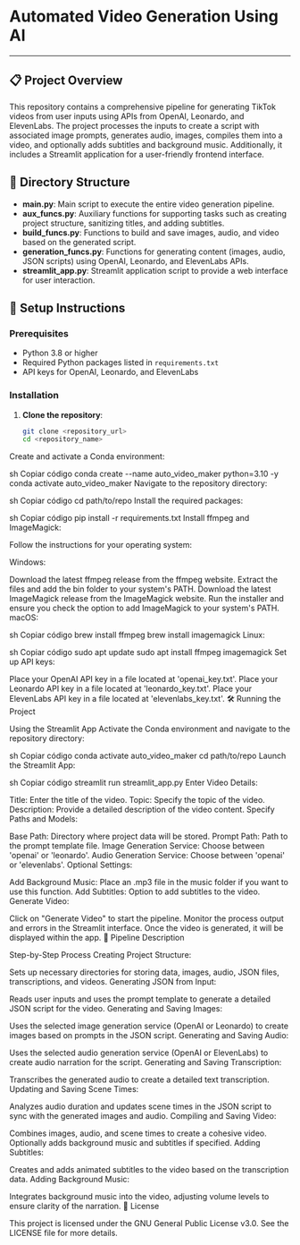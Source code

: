 # Automated Video Generation Using AI

---

## 📋 Project Overview

This repository contains a comprehensive pipeline for generating TikTok videos from user inputs using APIs from OpenAI, Leonardo, and ElevenLabs. The project processes the inputs to create a script with associated image prompts, generates audio, images, compiles them into a video, and optionally adds subtitles and background music. Additionally, it includes a Streamlit application for a user-friendly frontend interface.

## 📂 Directory Structure

- **main.py**: Main script to execute the entire video generation pipeline.
- **aux_funcs.py**: Auxiliary functions for supporting tasks such as creating project structure, sanitizing titles, and adding subtitles.
- **build_funcs.py**: Functions to build and save images, audio, and video based on the generated script.
- **generation_funcs.py**: Functions for generating content (images, audio, JSON scripts) using OpenAI, Leonardo, and ElevenLabs APIs.
- **streamlit_app.py**: Streamlit application script to provide a web interface for user interaction.

## 🚀 Setup Instructions

### Prerequisites

- Python 3.8 or higher
- Required Python packages listed in `requirements.txt`
- API keys for OpenAI, Leonardo, and ElevenLabs

### Installation

1. **Clone the repository**:
   ```sh
   git clone <repository_url>
   cd <repository_name>
Create and activate a Conda environment:

sh
Copiar código
conda create --name auto_video_maker python=3.10 -y
conda activate auto_video_maker
Navigate to the repository directory:

sh
Copiar código
cd path/to/repo
Install the required packages:

sh
Copiar código
pip install -r requirements.txt
Install ffmpeg and ImageMagick:

Follow the instructions for your operating system:

Windows:

Download the latest ffmpeg release from the ffmpeg website.
Extract the files and add the bin folder to your system's PATH.
Download the latest ImageMagick release from the ImageMagick website.
Run the installer and ensure you check the option to add ImageMagick to your system's PATH.
macOS:

sh
Copiar código
brew install ffmpeg
brew install imagemagick
Linux:

sh
Copiar código
sudo apt update
sudo apt install ffmpeg imagemagick
Set up API keys:

Place your OpenAI API key in a file located at 'openai_key.txt'.
Place your Leonardo API key in a file located at 'leonardo_key.txt'.
Place your ElevenLabs API key in a file located at 'elevenlabs_key.txt'.
🛠️ Running the Project

Using the Streamlit App
Activate the Conda environment and navigate to the repository directory:

sh
Copiar código
conda activate auto_video_maker
cd path/to/repo
Launch the Streamlit App:

sh
Copiar código
streamlit run streamlit_app.py
Enter Video Details:

Title: Enter the title of the video.
Topic: Specify the topic of the video.
Description: Provide a detailed description of the video content.
Specify Paths and Models:

Base Path: Directory where project data will be stored.
Prompt Path: Path to the prompt template file.
Image Generation Service: Choose between 'openai' or 'leonardo'.
Audio Generation Service: Choose between 'openai' or 'elevenlabs'.
Optional Settings:

Add Background Music: Place an .mp3 file in the music folder if you want to use this function.
Add Subtitles: Option to add subtitles to the video.
Generate Video:

Click on "Generate Video" to start the pipeline.
Monitor the process output and errors in the Streamlit interface.
Once the video is generated, it will be displayed within the app.
📜 Pipeline Description

Step-by-Step Process
Creating Project Structure:

Sets up necessary directories for storing data, images, audio, JSON files, transcriptions, and videos.
Generating JSON from Input:

Reads user inputs and uses the prompt template to generate a detailed JSON script for the video.
Generating and Saving Images:

Uses the selected image generation service (OpenAI or Leonardo) to create images based on prompts in the JSON script.
Generating and Saving Audio:

Uses the selected audio generation service (OpenAI or ElevenLabs) to create audio narration for the script.
Generating and Saving Transcription:

Transcribes the generated audio to create a detailed text transcription.
Updating and Saving Scene Times:

Analyzes audio duration and updates scene times in the JSON script to sync with the generated images and audio.
Compiling and Saving Video:

Combines images, audio, and scene times to create a cohesive video.
Optionally adds background music and subtitles if specified.
Adding Subtitles:

Creates and adds animated subtitles to the video based on the transcription data.
Adding Background Music:

Integrates background music into the video, adjusting volume levels to ensure clarity of the narration.
📄 License

This project is licensed under the GNU General Public License v3.0. See the LICENSE file for more details.